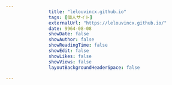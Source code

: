 ---
                title: "lelouvincx.github.io"
                tags: [個人サイト]
                externalUrl: "https://lelouvincx.github.io/"
                date: 9964-08-08
                showDate: false
                showAuthor: false
                showReadingTime: false
                showEdit: false
                showLikes: false
                showViews: false
                layoutBackgroundHeaderSpace: false
                ---

